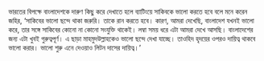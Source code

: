 ভারতের বিপক্ষে বাংলাদেশকে দারুণ কিছু করে দেখাতে হলে ব্যাটিংয়ে সাকিবকে ভালো করতে হবে বলে মনে করেন জহির, ‘সাকিবের ভালো ছন্দে থাকা জরুরি। তাকে রান করতে হবে। কারণ, আমরা দেখেছি, বাংলাদেশ যখনই ভালো করে, তার সঙ্গে সাকিবের কোনো না কোনো সংযুক্তি থাকেই। লম্বা সময় ধরে এটা আমরা দেখে আসছি। বাংলাদেশের জন্য এটা খুবই গুরুত্বপূর্ণ। এ ছাড়া মাহমুদউল্লাহকেও ভালো ছন্দে দেখা যাচ্ছে। তাওহিদ হৃদয়ের ওপরও দায়িত্ব থাকবে ভালো করার। ভালো শুরু এনে দেওয়াও লিটন দাসের দায়িত্ব।’
